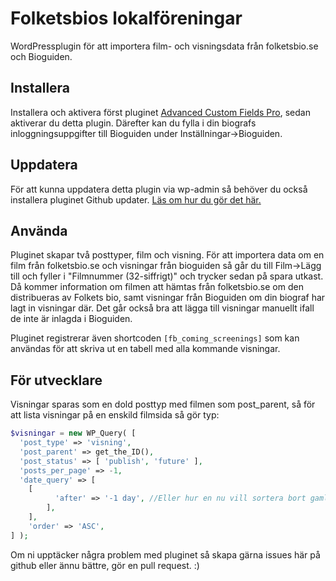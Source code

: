 # Folketsbios lokalföreningar
WordPressplugin för att importera film- och visningsdata från folketsbio.se och Bioguiden.

## Installera
Installera och aktivera först pluginet [Advanced Custom Fields Pro](https://www.advancedcustomfields.com/pro/), sedan aktiverar du detta plugin. Därefter kan du fylla i din biografs inloggningsuppgifter till Bioguiden under Inställningar->Bioguiden.

## Uppdatera
För att kunna uppdatera detta plugin via wp-admin så behöver du också installera pluginet Github updater. [Läs om hur du gör det här.](https://github.com/afragen/github-updater/wiki/Installation)

## Använda
Pluginet skapar två posttyper, film och visning. För att importera data om en film från folketsbio.se och visningar från bioguiden så går du till Film->Lägg till och fyller i "Filmnummer (32-siffrigt)" och trycker sedan på spara utkast. Då kommer information om filmen att hämtas från folketsbio.se om den distribueras av Folkets bio, samt visningar från Bioguiden om din biograf har lagt in visningar där. Det går också bra att lägga till visningar manuellt ifall de inte är inlagda i Bioguiden.

Pluginet registrerar även shortcoden `[fb_coming_screenings]` som kan användas för att skriva ut en tabell med alla kommande visningar.

## För utvecklare
Visningar sparas som en dold posttyp med filmen som post_parent, så för att lista visningar på en enskild filmsida så gör typ:
```php
$visningar = new WP_Query( [
  'post_type' => 'visning',
  'post_parent' => get_the_ID(),
  'post_status' => [ 'publish', 'future' ],
  'posts_per_page' => -1,
  'date_query' => [
    [
		  'after' => '-1 day', //Eller hur en nu vill sortera bort gamla visningar...
		],
	],
	'order' => 'ASC',
] );
```

Om ni upptäcker några problem med pluginet så skapa gärna issues här på github eller ännu bättre, gör en pull request. :)
